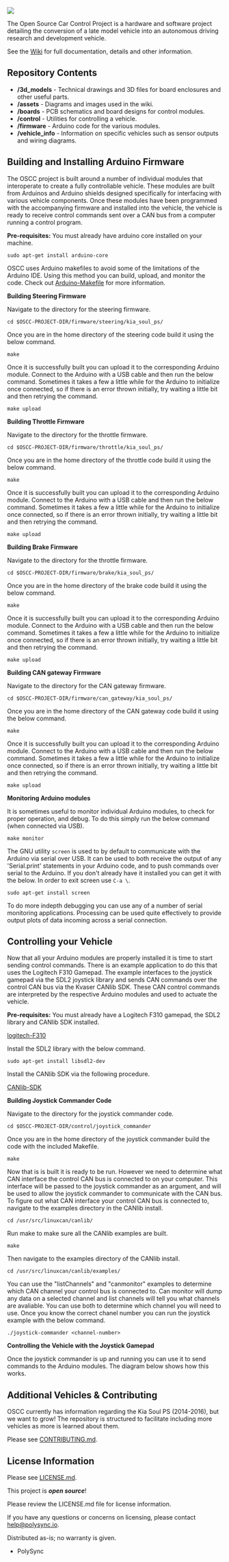 <img src="https://github.com/PolySync/OSCC/blob/master/assets/oscc_logo_title.png">


The Open Source Car Control Project is a hardware and software project detailing the conversion of a late model vehicle into an autonomous driving research and development vehicle.

See the [Wiki](https://github.com/PolySync/OSCC/wiki) for full documentation, details and other information.


Repository Contents
-------------------
* **/3d_models** - Technical drawings and 3D files for board enclosures and other useful parts.
* **/assets** - Diagrams and images used in the wiki.
* **/boards** - PCB schematics and board designs for control modules.
* **/control** - Utilities for controlling a vehicle.
* **/firmware** - Arduino code for the various modules.
* **/vehicle_info** - Information on specific vehicles such as sensor outputs and wiring diagrams.

Building and Installing Arduino Firmware
------------

The OSCC project is built around a number of individual modules that interoperate to create a fully controllable vehicle. These modules are built from Arduinos and Arduino shields designed specifically for interfacing with various vehicle components. Once these modules have been programmed with the accompanying firmware and installed into the vehicle, the vehicle is ready to receive control commands sent over a CAN bus from a computer running a control program. 

**Pre-requisites:** You must already have arduino core installed on your machine.

`sudo apt-get install arduino-core`

OSCC uses Arduino makefiles to avoid some of the limitations of the Arduino IDE. Using this method you can build, upload, and monitor the code.
Check out [Arduino-Makefile](https://github.com/sudar/Arduino-Makefile) for more information.

**Building Steering Firmware**

Navigate to the directory for the steering firmware.

`cd $OSCC-PROJECT-DIR/firmware/steering/kia_soul_ps/`

Once you are in the home directory of the steering code build it using the below command.

`make`

Once it is successfully built you can upload it to the corresponding Arduino module. Connect to the Arduino with a USB cable and then run the below command. Sometimes it takes a few a little while for the Arduino to initialize once connected, so if there is an error thrown initially, try waiting a little bit and then retrying the command. 

`make upload`

**Building Throttle Firmware**

Navigate to the directory for the throttle firmware.

`cd $OSCC-PROJECT-DIR/firmware/throttle/kia_soul_ps/`

Once you are in the home directory of the throttle code build it using the below command.

`make`

Once it is successfully built you can upload it to the corresponding Arduino module. Connect to the Arduino with a USB cable and then run the below command. Sometimes it takes a few a little while for the Arduino to initialize once connected, so if there is an error thrown initially, try waiting a little bit and then retrying the command. 

`make upload`

**Building Brake Firmware**

Navigate to the directory for the throttle firmware.

`cd $OSCC-PROJECT-DIR/firmware/brake/kia_soul_ps/`

Once you are in the home directory of the brake code build it using the below command.

`make`

Once it is successfully built you can upload it to the corresponding Arduino module. Connect to the Arduino with a USB cable and then run the below command. Sometimes it takes a few a little while for the Arduino to initialize once connected, so if there is an error thrown initially, try waiting a little bit and then retrying the command. 

`make upload`

**Building CAN gateway Firmware**

Navigate to the directory for the CAN gateway firmware.

`cd $OSCC-PROJECT-DIR/firmware/can_gateway/kia_soul_ps/`

Once you are in the home directory of the CAN gateway code build it using the below command.

`make`

Once it is successfully built you can upload it to the corresponding Arduino module. Connect to the Arduino with a USB cable and then run the below command. Sometimes it takes a few a little while for the Arduino to initialize once connected, so if there is an error thrown initially, try waiting a little bit and then retrying the command. 

`make upload`

**Monitoring Arduino modules**

It is sometimes useful to monitor individual Arduino modules, to check for proper operation, and debug. To do this simply run the below command (when connected via USB).

`make monitor`

The GNU utility `screen` is used to by default to communicate with the Arduino via serial over USB. It can be used to both receive the output of any 'Serial.print' statements in your Arduino code, and to push commands over serial to the Arduino. If you don't already have it installed you can get it with the below. In order to exit screen use `C-a \`.

`sudo apt-get install screen`

To do more indepth debugging you can use any of a number of serial monitoring applications. Processing can be used quite effectively to provide output plots of data incoming across a serial connection.

Controlling your Vehicle
------------

Now that all your Arduino modules are properly installed it is time to start sending control commands. There is an example application to do this that uses the Logitech F310 Gamepad. The example interfaces to the joystick gamepad via the SDL2 joystick library and sends CAN commands over the control CAN bus via the Kvaser CANlib SDK. These CAN control commands are interpreted by the respective Arduino modules and used to actuate the vehicle.

**Pre-requisites:** You must already have a Logitech F310 gamepad, the SDL2 library and CANlib SDK installed. 

[logitech-F310](http://a.co/3GoUlkN)

Install the SDL2 library with the below command.

`sudo apt-get install libsdl2-dev`

Install the CANlib SDK via the following procedure.

[CANlib-SDK](https://www.kvaser.com/linux-drivers-and-sdk/)

**Building Joystick Commander Code**

Navigate to the directory for the joystick commander code.

`cd $OSCC-PROJECT-DIR/control/joystick_commander`

Once you are in the home directory of the joystick commander build the code with the included Makefile.

`make`

Now that is is built it is ready to be run. However we need to determine what CAN interface the control CAN bus is connected to on your computer. This interface will be passed to the joystick commander as an argument, and will be used to allow the joystick commander to communicate with the CAN bus. To figure out what CAN interface your control CAN bus is connected to, navigate to the examples directory in the CANlib install.

`cd /usr/src/linuxcan/canlib/`

Run make to make sure all the CANlib examples are built. 

`make`

Then navigate to the examples directory of the CANlib install.

`cd /usr/src/linuxcan/canlib/examples/`

You can use the "listChannels" and "canmonitor" examples to determine which CAN channel your control bus is connected to. Can monitor will dump any data on a selected channel and list channels will tell you what channels are avaliable. You can use both to determine which channel you will need to use. Once you know the correct chanel number you can run the joystick example with the below command.

`./joystick-commander <channel-number>`

**Controlling the Vehicle with the Joystick Gamepad**

Once the joystick commander is up and running you can use it to send commands to the Arduino modules. The diagram below shows how this works. 

Additional Vehicles & Contributing
------------

OSCC currently has information regarding the Kia Soul PS (2014-2016), but we want to grow! The repository is structured to facilitate including more vehicles as more is learned about them.


Please see [CONTRIBUTING.md](CONTRIBUTING.md).



License Information
-------------------

Please see [LICENSE.md](LICENSE.md).

This project is _**open source**_!

Please review the LICENSE.md file for license information.

If you have any questions or concerns on licensing, please contact help@polysync.io.

Distributed as-is; no warranty is given.

- PolySync
